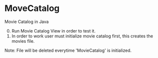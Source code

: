 # MoveCatalog
Movie Catalog in Java

0. Run Movie Catalog View in order to test it.
1. In order to work user must initialize movie catalog first, this creates the movies file.

Note: File will be deleted everytime 'MovieCatalog' is initialized.